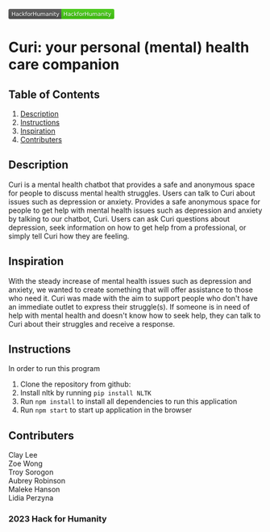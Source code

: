 <svg xmlns="http://www.w3.org/2000/svg" xmlns:xlink="http://www.w3.org/1999/xlink" width="210" height="20" role="img" aria-label="HackforHumanity: HackforHumanity"><title>HackforHumanity: HackforHumanity</title><linearGradient id="s" x2="0" y2="100%"><stop offset="0" stop-color="#bbb" stop-opacity=".1"/><stop offset="1" stop-opacity=".1"/></linearGradient><clipPath id="r"><rect width="210" height="20" rx="3" fill="#fff"/></clipPath><g clip-path="url(#r)"><rect width="105" height="20" fill="#555"/><rect x="105" width="105" height="20" fill="#4c1"/><rect width="210" height="20" fill="url(#s)"/></g><g fill="#fff" text-anchor="middle" font-family="Verdana,Geneva,DejaVu Sans,sans-serif" text-rendering="geometricPrecision" font-size="110"><text aria-hidden="true" x="535" y="150" fill="#010101" fill-opacity=".3" transform="scale(.1)" textLength="950">HackforHumanity</text><text x="535" y="140" transform="scale(.1)" fill="#fff" textLength="950">HackforHumanity</text><text aria-hidden="true" x="1565" y="150" fill="#010101" fill-opacity=".3" transform="scale(.1)" textLength="950">HackforHumanity</text><text x="1565" y="140" transform="scale(.1)" fill="#fff" textLength="950">HackforHumanity</text></g></svg>

# Curi: your personal (mental) health care companion

## Table of Contents
1. [Description](#description)
2. [Instructions](#instructions)
3. [Inspiration](#inspiration)
4. [Contributers](#contributers)

## Description
Curi is a mental health chatbot that provides a safe and anonymous space for people to discuss mental health struggles. Users can talk to Curi about issues such as depression or anxiety. Provides a safe anonymous space for people to get help with mental health issues such as depression and anxiety by talking to our chatbot, Curi. Users can ask Curi questions about depression, seek information on how to get help from a professional, or simply tell Curi how they are feeling.

## Inspiration
With the steady increase of mental health issues such as depression and anxiety, we wanted to create something that will offer assistance to those who need it. Curi was made with the aim to support people who don't have an immediate outlet to express their struggle(s). If someone is in need of help with mental health and doesn't know how to seek help, they can talk to Curi about their struggles and receive a response.

## Instructions
In order to run this program
1. Clone the repository from github:
2. Install nltk by running ``` pip install NLTK ```
3. Run ```npm install``` to install all dependencies to run this application
4. Run ```npm start``` to start up application in the browser

## Contributers
Clay Lee <br>
Zoe Wong <br>
Troy Sorogon <br>
Aubrey Robinson <br>
Maleke Hanson <br>
Lidia Perzyna

### 2023 Hack for Humanity
